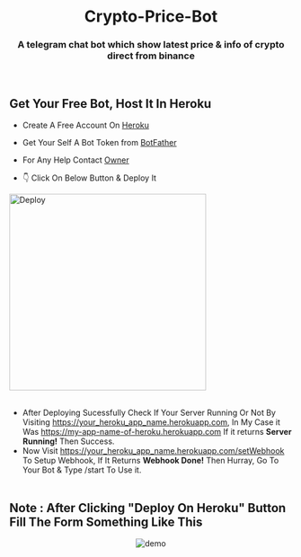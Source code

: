 <h1 align="center">Crypto-Price-Bot</h1>
<h3 align="center">A telegram chat bot which show latest price &amp; info of crypto direct from binance</h3>

<br>
<h2>Get Your Free Bot, Host It In Heroku</h2>

- Create A Free Account On [Heroku](heroku.com)

- Get Your Self A Bot Token from [BotFather](https://t.me/BotFather)

- For Any Help Contact [Owner](https://t.me/alwayshelper)

- 👇 Click On Below Button & Deploy It

<a href="https://heroku.com/deploy?template=https://github.com/IAMRUDRAA/pricebot.git">
  <img src="https://www.herokucdn.com/deploy/button.svg" alt="Deploy" width=350>
</a>
<br><br>

- After Deploying Sucessfully Check If Your Server Running Or Not By Visiting https://your_heroku_app_name.herokuapp.com, In My Case it Was https://my-app-name-of-heroku.herokuapp.com If it returns **Server Running!** Then Success.
- Now Visit https://your_heroku_app_name.herokuapp.com/setWebhook To Setup Webhook, If It Returns **Webhook Done!** Then Hurray, Go To Your Bot & Type /start To Use it.
<br><br>
<h2 align='left'>Note : After Clicking "Deploy On Heroku" Button Fill The Form Something Like This</h2>
<p align='center'><img src="H" alt='demo' height=auto></p>
